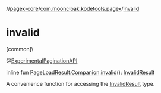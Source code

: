 //[pagex-core](../../index.md)/[com.mooncloak.kodetools.pagex](index.md)/[invalid](invalid.md)

# invalid

[common]\

@[ExperimentalPaginationAPI](-experimental-pagination-a-p-i/index.md)

inline fun [PageLoadResult.Companion](-page-load-result/-companion/index.md).[invalid](invalid.md)(): [InvalidResult](-invalid-result/index.md)

A convenience function for accessing the [InvalidResult](-invalid-result/index.md) type.

